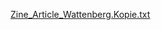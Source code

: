 [Zine_Article_Wattenberg.Kopie.txt](https://github.com/nilswattenberg/Zine_power-dimentions/files/14026568/Zine_Article_Wattenberg.Kopie.txt)
